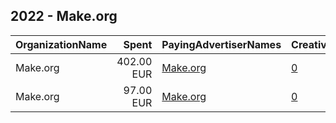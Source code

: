 ## 2022 - Make.org 
|OrganizationName|Spent|PayingAdvertiserNames|CreativeUrls|Impressions|Genders|AgeBrackets|CountryCodes|BillingAddresses|CandidateBallotInformation|
|:---|---:|:---|:---|---:|:---|:---|:---|:---|:---|
|Make.org|402.00 EUR|[Make.org](2022/Make.org.md)|[0](https://www.snap.com/political-ads/asset/b3a336ce2f693be0d01819b4c370ecddb14de732c2127037f80803698773a809?mediaType=mp4)|492,555|||france|FR||
|Make.org|97.00 EUR|[Make.org](2022/Make.org.md)|[0](https://www.snap.com/political-ads/asset/b3a336ce2f693be0d01819b4c370ecddb14de732c2127037f80803698773a809?mediaType=mp4)|151,324|||france|FR||
